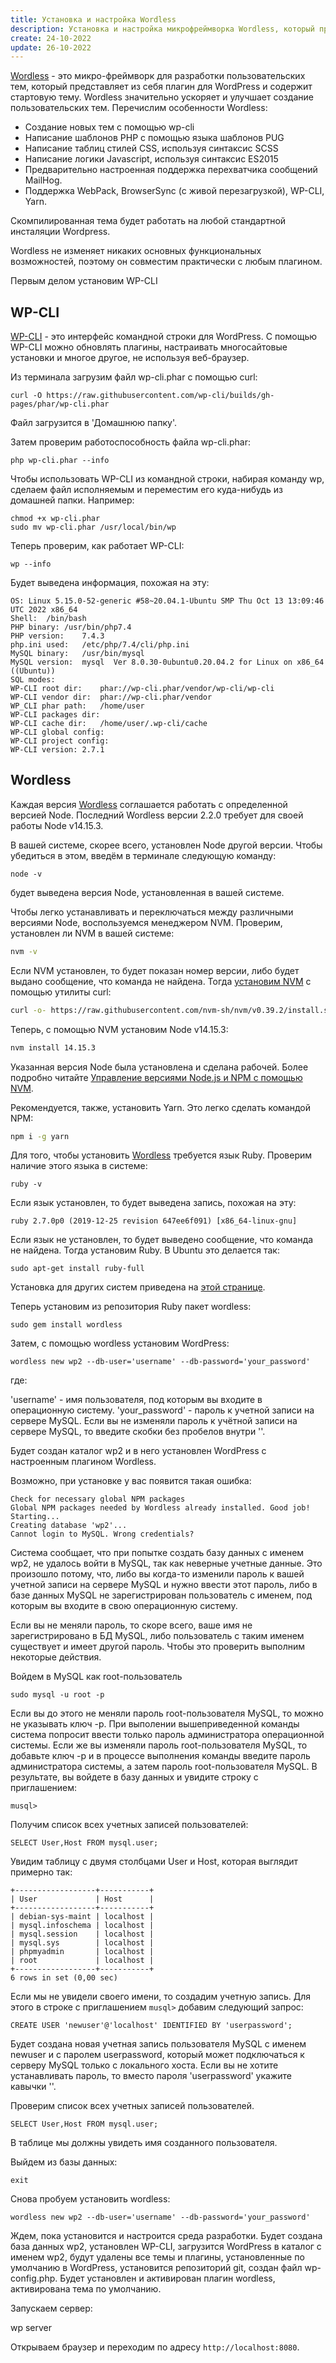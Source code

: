 ```yaml
---
title: Установка и настройка Wordless
description: Установка и настройка микрофреймворка Wordless, который применяется для разработки пользовательских тем для WordPress.
create: 24-10-2022
update: 26-10-2022
---
```


[Wordless](https://wordless.readthedocs.io/en/latest/index.html) - это микро-фреймворк для разработки пользовательских тем, который представляет из себя плагин для WordPress и содержит стартовую тему. Wordless значительно ускоряет и улучшает создание пользовательских тем. Перечислим особенности Wordless:

- Создание новых тем с помощью wp-cli
- Написание шаблонов PHP с помощью языка шаблонов PUG
- Написание таблиц стилей CSS, используя синтаксис SCSS
- Написание логики Javascript, используя синтаксис ES2015
- Предварительно настроенная поддержка перехватчика сообщений MailHog.
- Поддержка WebPack, BrowserSync (с живой перезагрузкой), WP-CLI, Yarn.

Скомпилированная тема будет работать на любой стандартной инсталяции Wordpress.

Wordless не изменяет никаких основных функциональных возможностей, поэтому он совместим практически с любым плагином.

Первым делом установим WP-CLI

## WP-CLI

[WP-CLI](https://wp-cli.org/) - это интерфейс командной строки для WordPress. С помощью WP-CLI можно обновлять плагины, настраивать многосайтовые установки и многое другое, не используя веб-браузер.

Из терминала загрузим файл wp-cli.phar с помощью curl:

```
curl -O https://raw.githubusercontent.com/wp-cli/builds/gh-pages/phar/wp-cli.phar
```

Файл загрузится в 'Домашнюю папку'.

Затем проверим работоспособность файла wp-cli.phar:

```
php wp-cli.phar --info
```

Чтобы использовать WP-CLI из командной строки, набирая команду wp, сделаем файл исполняемым и переместим его куда-нибудь из домашней папки. Например:

```
chmod +x wp-cli.phar
sudo mv wp-cli.phar /usr/local/bin/wp
```

Теперь проверим, как работает WP-CLI:

```
wp --info
```

Будет выведена информация, похожая на эту:

```
OS:	Linux 5.15.0-52-generic #58~20.04.1-Ubuntu SMP Thu Oct 13 13:09:46 UTC 2022 x86_64
Shell:	/bin/bash
PHP binary:	/usr/bin/php7.4
PHP version:	7.4.3
php.ini used:	/etc/php/7.4/cli/php.ini
MySQL binary:	/usr/bin/mysql
MySQL version:	mysql  Ver 8.0.30-0ubuntu0.20.04.2 for Linux on x86_64 ((Ubuntu))
SQL modes:
WP-CLI root dir:	phar://wp-cli.phar/vendor/wp-cli/wp-cli
WP-CLI vendor dir:	phar://wp-cli.phar/vendor
WP_CLI phar path:	/home/user
WP-CLI packages dir:
WP-CLI cache dir:	/home/user/.wp-cli/cache
WP-CLI global config:
WP-CLI project config:
WP-CLI version:	2.7.1
```

## Wordless

Каждая версия [Wordless](https://github.com/welaika/wordless_gem) соглашается работать с определенной версией Node. Последний Wordless версии 2.2.0 требует для своей работы Node v14.15.3.

В вашей системе, скорее всего, установлен Node другой версии. Чтобы убедиться в этом, введём в терминале следующую команду:

```Bach
node -v
```

будет выведена версия Node, установленная в вашей системе.

Чтобы легко устанавливать и переключаться между различными версиями Node, воспользуемся менеджером NVM. Проверим, установлен ли NVM в вашей системе:

```Bash
nvm -v
```

Если NVM установлен, то будет показан номер версии, либо будет выдано сообщение, что команда не найдена. Тогда [установим NVM](https://github.com/nvm-sh/nvm/blob/master/README.md#installing-and-updating) с помощью утилиты curl:

```Bash
curl -o- https://raw.githubusercontent.com/nvm-sh/nvm/v0.39.2/install.sh | bash
```

Теперь, с помощью NVM установим Node v14.15.3:

```Bash
nvm install 14.15.3
```

Указанная версия Node была установлена и сделана рабочей. Более подробно читайте [Управление версиями Node.js и NPM с помощью NVM](https://habr.com/ru/company/timeweb/blog/541452/).

Рекомендуется, также, установить Yarn. Это легко сделать командой NPM:

```Bash
npm i -g yarn
```

Для того, чтобы установить [Wordless](https://wordless.readthedocs.io/en/latest/index.html) требуется язык Ruby. Проверим наличие этого языка в системе:

```
ruby -v
```

Если язык установлен, то будет выведена запись, похожая на эту:

```
ruby 2.7.0p0 (2019-12-25 revision 647ee6f091) [x86_64-linux-gnu]
```

Если язык не установлен, то будет выведено сообщение, что команда не найдена. Тогда установим Ruby. В Ubuntu это делается так:

```
sudo apt-get install ruby-full
```

Установка для других систем приведена на [этой странице](https://www.ruby-lang.org/ru/documentation/installation/).

Теперь установим из репозитория Ruby пакет wordless:

```
sudo gem install wordless
```

Затем, с помощью wordless установим WordPress:

```
wordless new wp2 --db-user='username' --db-password='your_password'
```

где:

'username' - имя пользователя, под которым вы входите в операционную систему.
'your_password' - пароль к учетной записи на сервере MySQL. Если вы не изменяли пароль к учётной записи на сервере MySQL, то введите скобки без пробелов внутри ''.

Будет создан каталог wp2 и в него установлен WordPress с настроенным плагином Wordless.

Возможно, при установке у вас появится такая ошибка:

```
Check for necessary global NPM packages
Global NPM packages needed by Wordless already installed. Good job!
Starting...
Creating database 'wp2'...
Cannot login to MySQL. Wrong credentials?
```

Система сообщает, что при попытке создать базу данных с именем wp2, не удалось войти в MySQL, так как неверные учетные данные. Это произошло потому, что, либо вы когда-то изменили пароль к вашей учетной записи на сервере MySQL и нужно ввести этот пароль, либо в базе данных MySQL не зарегистрирован пользователь с именем, под которым вы входите в свою операционную систему.

Если вы не меняли пароль, то скоре всего, ваше имя не зарегистрировано в БД MySQL, либо пользователь с таким именем существует и имеет другой пароль. Чтобы это проверить выполним некоторые действия.

Войдем в MySQL как root-пользователь

```
sudo mysql -u root -p
```

Если вы до этого не меняли пароль root-пользователя MySQL, то можно не указывать ключ -p. При выполении вышеприведенной команды система попросит ввести только пароль администратора операционной системы. Если же вы изменяли пароль root-пользователя MySQL, то добавьте ключ -p и в процессе выполнения команды введите пароль администратора системы, а затем пароль root-пользователя MySQL. В результате, вы войдете в базу данных и увидите строку с приглашением:

```
musql>
```

Получим список всех учетных записей пользователей:

```
SELECT User,Host FROM mysql.user;
```

Увидим таблицу с двумя столбцами User и Host, которая выглядит примерно так:

```
+------------------+-----------+
| User             | Host      |
+------------------+-----------+
| debian-sys-maint | localhost |
| mysql.infoschema | localhost |
| mysql.session    | localhost |
| mysql.sys        | localhost |
| phpmyadmin       | localhost |
| root             | localhost |
+------------------+-----------+
6 rows in set (0,00 sec)
```

Если мы не увидели своего имени, то создадим учетную запись. Для этого в строке с приглашением `musql>` добавим следующий запрос:

```
CREATE USER 'newuser'@'localhost' IDENTIFIED BY 'userpassword';
```

Будет создана новая учетная запись пользователя MySQL с именем newuser и с паролем userpassword, который может подключаться к серверу MySQL только с локального хоста. Если вы не хотите устанавливать пароль, то вместо пароля 'userpassword' укажите кавычки ''.

Проверим список всех учетных записей пользователей.

```
SELECT User,Host FROM mysql.user;
```

В таблице мы должны увидеть имя созданного пользователя.

Выйдем из базы данных:

```
exit
```

Снова пробуем установить wordless:

```
wordless new wp2 --db-user='username' --db-password='your_password'
```

Ждем, пока установится и настроится среда разработки. Будет создана база данных wp2, установлен WP-CLI, загрузится WordPress в каталог с именем wp2, будут удалены все темы и плагины, установленные по умолчанию в WordPress, установится репозиторий git, создан файл wp-config.php. Будет установлен и активирован плагин wordless, активирована тема по умолчанию.

Запускаем сервер:

wp server

Открываем браузер и переходим по адресу `http://localhost:8080`.
